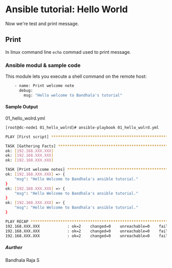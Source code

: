 # Ansible tutorial: Hello World

Now we're test and print message.

## Print 

In linux command line ` echo ` commad used to print message. 


### Ansible modul & sample code 

This module lets you execute a shell command on the remote host:

```bash
    - name: Print welcome note
      debug:
        msg: "Hello welcome to Bandhala's tutorial"
```


#### Sample Output

01_hello_wolrd.yml

```bash
[root@dc-node1 01_hello_wolrd]# ansible-playbook 01_hello_wolrd.yml

PLAY [First script] **************************************************************************************************************************************************************

TASK [Gathering Facts] ***********************************************************************************************************************************************************
ok: [192.168.XXX.XXX]
ok: [192.168.XXX.XXX]
ok: [192.168.XXX.XXX]

TASK [Print welcome notes] *******************************************************************************************************************************************************
ok: [192.168.XXX.XXX] => {
    "msg": "Hello Welcome to Bandhala's ansible tutorial."
}
ok: [192.168.XXX.XXX] => {
    "msg": "Hello Welcome to Bandhala's ansible tutorial."
}
ok: [192.168.XXX.XXX] => {
    "msg": "Hello Welcome to Bandhala's ansible tutorial."
}

PLAY RECAP ***********************************************************************************************************************************************************************
192.168.XXX.XXX            : ok=2    changed=0    unreachable=0    failed=0    skipped=0    rescued=0    ignored=0
192.168.XXX.XXX            : ok=2    changed=0    unreachable=0    failed=0    skipped=0    rescued=0    ignored=0
192.168.XXX.XXX            : ok=2    changed=0    unreachable=0    failed=0    skipped=0    rescued=0    ignored=0

```

##### Aurther
  Bandhala Raja S
